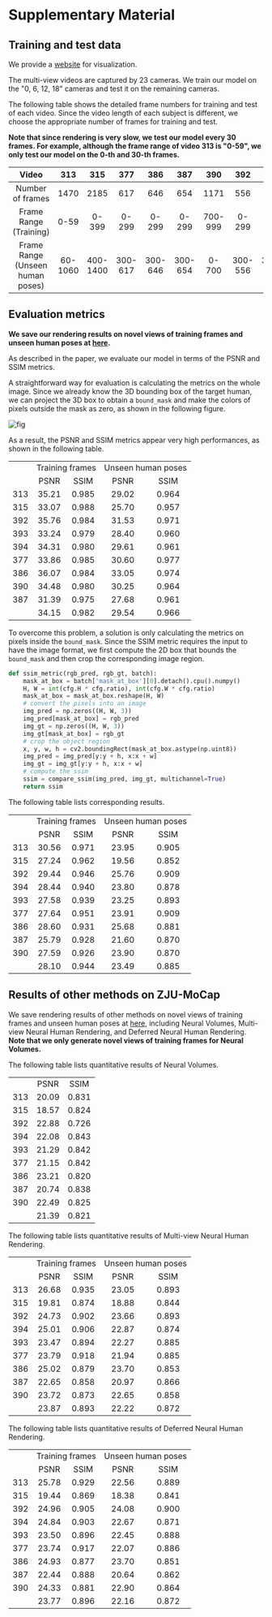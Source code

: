 # Supplementary Material

## Training and test data

We provide a [website](https://zju3dv.github.io/zju_mocap/) for visualization. 

The multi-view videos are captured by 23 cameras. We train our model on the "0, 6, 12, 18" cameras and test it on the remaining cameras.

The following table shows the detailed frame numbers for training and test of each video. Since the video length of each subject is different, we choose the appropriate number of frames for training and test. 

**Note that since rendering is very slow, we test our model every 30 frames. For example, although the frame range of video 313 is "0-59", we only test our model on the 0-th and 30-th frames.**

| Video   |  313  |  315  |  377  |  386  |  387  |  390  |  392  |  393  |  394  | 
| :-----: | :---: | :---: | :---: | :---: | :---: | :---: | :---: | :---: | :---: |
| Number of frames  | 1470  | 2185  | 617   |  646  | 654   | 1171  | 556   | 658   | 859   |
| Frame Range (Training) | 0-59    |  0-399  |  0-299  |  0-299  |  0-299  |  700-999  |  0-299  |  0-299  |  0-299  |
| Frame Range (Unseen human poses)  | 60-1060    |  400-1400  |  300-617  |  300-646  |  300-654  |  0-700  |  300-556  |  300-658  |  300-859  |

## Evaluation metrics

**We save our rendering results on novel views of training frames and unseen human poses at [here](https://zjueducn-my.sharepoint.com/:f:/g/personal/pengsida_zju_edu_cn/EnUrfwjXLRhLqLP0u4DobZMBQ7iyXl2iDq7TzuBVlPRPnw?e=6zato1).**

As described in the paper, we evaluate our model in terms of the PSNR and SSIM metrics.

A straightforward way for evaluation is calculating the metrics on the whole image. Since we already know the 3D bounding box of the target human, we can project the 3D box to obtain a `bound_mask` and make the colors of pixels outside the mask as zero, as shown in the following figure.

![fig](https://zju3dv.github.io/neuralbody/images/bound_mask.png)

As a result, the PSNR and SSIM metrics appear very high performances, as shown in the following table.

<table style="text-align: center">
   <tr>
      <td></td>
      <td colspan="2">Training frames</td>
      <td colspan="2">Unseen human poses</td>
   </tr>
   <tr>
      <td></td>
      <td>PSNR</td>
      <td>SSIM</td>
      <td>PSNR</td>
      <td>SSIM</td>
   </tr>
   <tr>
      <td>313</td>
      <td>35.21 </td>
      <td>0.985 </td>
      <td>29.02 </td>
      <td>0.964 </td>
   </tr>
   <tr>
      <td>315</td>
      <td>33.07 </td>
      <td>0.988 </td>
      <td>25.70 </td>
      <td>0.957 </td>
   </tr>
   <tr>
      <td>392</td>
      <td>35.76 </td>
      <td>0.984 </td>
      <td>31.53 </td>
      <td>0.971 </td>
   </tr>
   <tr>
      <td>393</td>
      <td>33.24 </td>
      <td>0.979 </td>
      <td>28.40 </td>
      <td>0.960 </td>
   </tr>
   <tr>
      <td>394</td>
      <td>34.31 </td>
      <td>0.980 </td>
      <td>29.61 </td>
      <td>0.961 </td>
   </tr>
   <tr>
      <td>377</td>
      <td>33.86 </td>
      <td>0.985 </td>
      <td>30.60 </td>
      <td>0.977 </td>
   </tr>
   <tr>
      <td>386</td>
      <td>36.07 </td>
      <td>0.984 </td>
      <td>33.05 </td>
      <td>0.974 </td>
   </tr>
   <tr>
      <td>390</td>
      <td>34.48 </td>
      <td>0.980 </td>
      <td>30.25 </td>
      <td>0.964 </td>
   </tr>
   <tr>
      <td>387</td>
      <td>31.39 </td>
      <td>0.975 </td>
      <td>27.68 </td>
      <td>0.961 </td>
   </tr>
   <tr>
      <td></td>
      <td>34.15 </td>
      <td>0.982 </td>
      <td>29.54 </td>
      <td>0.966 </td>
   </tr>
</table>

To overcome this problem, a solution is only calculating the metrics on pixels inside the `bound_mask`. Since the SSIM metric requires the input to have the image format, we first compute the 2D box that bounds the `bound_mask` and then crop the corresponding image region. 

```python
def ssim_metric(rgb_pred, rgb_gt, batch):
    mask_at_box = batch['mask_at_box'][0].detach().cpu().numpy()
    H, W = int(cfg.H * cfg.ratio), int(cfg.W * cfg.ratio)
    mask_at_box = mask_at_box.reshape(H, W)
    # convert the pixels into an image
    img_pred = np.zeros((H, W, 3))
    img_pred[mask_at_box] = rgb_pred
    img_gt = np.zeros((H, W, 3))
    img_gt[mask_at_box] = rgb_gt
    # crop the object region
    x, y, w, h = cv2.boundingRect(mask_at_box.astype(np.uint8))
    img_pred = img_pred[y:y + h, x:x + w]
    img_gt = img_gt[y:y + h, x:x + w]
    # compute the ssim
    ssim = compare_ssim(img_pred, img_gt, multichannel=True)
    return ssim
```


The following table lists corresponding results.

<table style="text-align: center">
   <tr>
      <td></td>
      <td colspan="2">Training frames</td>
      <td colspan="2">Unseen human poses</td>
   </tr>
   <tr>
      <td></td>
      <td>PSNR</td>
      <td>SSIM</td>
      <td>PSNR</td>
      <td>SSIM</td>
   </tr>
   <tr>
      <td>313</td>
      <td>30.56 </td>
      <td>0.971 </td>
      <td>23.95 </td>
      <td>0.905 </td>
   </tr>
   <tr>
      <td>315</td>
      <td>27.24 </td>
      <td>0.962 </td>
      <td>19.56 </td>
      <td>0.852 </td>
   </tr>
   <tr>
      <td>392</td>
      <td>29.44 </td>
      <td>0.946 </td>
      <td>25.76 </td>
      <td>0.909 </td>
   </tr>
   <tr>
      <td>394</td>
      <td>28.44 </td>
      <td>0.940 </td>
      <td>23.80 </td>
      <td>0.878 </td>
   </tr>
   <tr>
      <td>393</td>
      <td>27.58 </td>
      <td>0.939 </td>
      <td>23.25 </td>
      <td>0.893 </td>
   </tr>
   <tr>
      <td>377</td>
      <td>27.64 </td>
      <td>0.951 </td>
      <td>23.91 </td>
      <td>0.909 </td>
   </tr>
   <tr>
      <td>386</td>
      <td>28.60 </td>
      <td>0.931 </td>
      <td>25.68 </td>
      <td>0.881 </td>
   </tr>
   <tr>
      <td>387</td>
      <td>25.79 </td>
      <td>0.928 </td>
      <td>21.60 </td>
      <td>0.870 </td>
   </tr>
   <tr>
      <td>390</td>
      <td>27.59 </td>
      <td>0.926 </td>
      <td>23.90 </td>
      <td>0.870 </td>
   </tr>
   <tr>
      <td></td>
      <td>28.10 </td>
      <td>0.944 </td>
      <td>23.49 </td>
      <td>0.885 </td>
   </tr>
</table>

## Results of other methods on ZJU-MoCap

We save rendering results of other methods on novel views of training frames and unseen human poses at [here](https://zjueducn-my.sharepoint.com/:u:/g/personal/pengsida_zju_edu_cn/EQaPRQww70NDqEXeSG-fOeAB5JXFSWiWDW223h5nmkHvwQ?e=mdofbl), including Neural Volumes, Multi-view Neural Human Rendering, and Deferred Neural Human Rendering. **Note that we only generate novel views of training frames for Neural Volumes.**

The following table lists quantitative results of Neural Volumes.

<table style="text-align: center">
    <tr>
        <td></td>
        <td>PSNR</td>
        <td>SSIM</td>
    </tr>
    <tr>
        <td>313</td>
        <td>20.09 </td>
        <td>0.831 </td>
    </tr>
    <tr>
        <td>315</td>
        <td>18.57 </td>
        <td>0.824 </td>
    </tr>
    <tr>
        <td>392</td>
        <td>22.88 </td>
        <td>0.726 </td>
    </tr>
    <tr>
        <td>394</td>
        <td>22.08 </td>
        <td>0.843 </td>
    </tr>
    <tr>
        <td>393</td>
        <td>21.29 </td>
        <td>0.842 </td>
    </tr>
    <tr>
        <td>377</td>
        <td>21.15 </td>
        <td>0.842 </td>
    </tr>
    <tr>
        <td>386</td>
        <td>23.21 </td>
        <td>0.820 </td>
    </tr>
    <tr>
        <td>387</td>
        <td>20.74 </td>
        <td>0.838 </td>
    </tr>
    <tr>
        <td>390</td>
        <td>22.49 </td>
        <td>0.825 </td>
    </tr>
    <tr>
        <td></td>
        <td>21.39 </td>
        <td>0.821 </td>
    </tr>
</table>

The following table lists quantitative results of Multi-view Neural Human Rendering.

<table style="text-align: center">
    <tr>
        <td></td>
        <td colspan="2">Training frames</td>
        <td colspan="2">Unseen human poses</td>
    </tr>
    <tr>
        <td></td>
        <td>PSNR</td>
        <td>SSIM</td>
        <td>PSNR</td>
        <td>SSIM</td>
    </tr>
    <tr>
        <td>313</td>
        <td>26.68 </td>
        <td>0.935 </td>
        <td>23.05 </td>
        <td>0.893 </td>
    </tr>
    <tr>
        <td>315</td>
        <td>19.81 </td>
        <td>0.874 </td>
        <td>18.88 </td>
        <td>0.844 </td>
    </tr>
    <tr>
        <td>392</td>
        <td>24.73 </td>
        <td>0.902 </td>
        <td>23.66 </td>
        <td>0.893 </td>
    </tr>
    <tr>
        <td>394</td>
        <td>25.01 </td>
        <td>0.906 </td>
        <td>22.87 </td>
        <td>0.874 </td>
    </tr>
    <tr>
        <td>393</td>
        <td>23.47 </td>
        <td>0.894 </td>
        <td>22.27 </td>
        <td>0.885 </td>
    </tr>
    <tr>
        <td>377</td>
        <td>23.79 </td>
        <td>0.918 </td>
        <td>21.94 </td>
        <td>0.885 </td>
    </tr>
    <tr>
        <td>386</td>
        <td>25.02 </td>
        <td>0.879 </td>
        <td>23.70 </td>
        <td>0.853 </td>
    </tr>
    <tr>
        <td>387</td>
        <td>22.65 </td>
        <td>0.858 </td>
        <td>20.97 </td>
        <td>0.866 </td>
    </tr>
    <tr>
        <td>390</td>
        <td>23.72 </td>
        <td>0.873 </td>
        <td>22.65 </td>
        <td>0.858 </td>
    </tr>
    <tr>
        <td></td>
        <td>23.87 </td>
        <td>0.893 </td>
        <td>22.22 </td>
        <td>0.872 </td>
    </tr>
</table>

The following table lists quantitative results of Deferred Neural Human Rendering.

<table style="text-align: center">
    <tr>
        <td></td>
        <td colspan="2">Training frames</td>
        <td colspan="2">Unseen human poses</td>
    </tr>
    <tr>
        <td></td>
        <td>PSNR</td>
        <td>SSIM</td>
        <td>PSNR</td>
        <td>SSIM</td>
    </tr>
    <tr>
        <td>313</td>
        <td>25.78 </td>
        <td>0.929 </td>
        <td>22.56 </td>
        <td>0.889 </td>
    </tr>
    <tr>
        <td>315</td>
        <td>19.44 </td>
        <td>0.869 </td>
        <td>18.38 </td>
        <td>0.841 </td>
    </tr>
    <tr>
        <td>392</td>
        <td>24.96 </td>
        <td>0.905 </td>
        <td>24.08 </td>
        <td>0.900 </td>
    </tr>
    <tr>
        <td>394</td>
        <td>24.84 </td>
        <td>0.903 </td>
        <td>22.67 </td>
        <td>0.871 </td>
    </tr>
    <tr>
        <td>393</td>
        <td>23.50 </td>
        <td>0.896 </td>
        <td>22.45 </td>
        <td>0.888 </td>
    </tr>
    <tr>
        <td>377</td>
        <td>23.74 </td>
        <td>0.917 </td>
        <td>22.07 </td>
        <td>0.886 </td>
    </tr>
    <tr>
        <td>386</td>
        <td>24.93 </td>
        <td>0.877 </td>
        <td>23.70 </td>
        <td>0.851 </td>
    </tr>
    <tr>
        <td>387</td>
        <td>22.44 </td>
        <td>0.888 </td>
        <td>20.64 </td>
        <td>0.862 </td>
    </tr>
    <tr>
        <td>390</td>
        <td>24.33 </td>
        <td>0.881 </td>
        <td>22.90 </td>
        <td>0.864 </td>
    </tr>
    <tr>
        <td></td>
        <td>23.77 </td>
        <td>0.896 </td>
        <td>22.16 </td>
        <td>0.872 </td>
    </tr>
</table>
